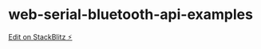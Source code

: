# web-serial-bluetooth-api-examples

[Edit on StackBlitz ⚡️](https://stackblitz.com/edit/web-serial-bluetooth-api-examples)
